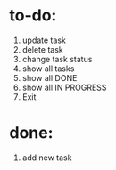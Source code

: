 # to-do: 
1. update task
2. delete task
3. change task status
4. show all tasks
5. show all DONE
6. show all IN PROGRESS
7. Exit

# done:
1. add new task
